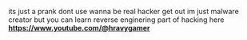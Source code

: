 its just a prank dont use wanna be real hacker get out im just malware creator but you can learn reverse enginering part of hacking here
**https://www.youtube.com/@hravygamer**
